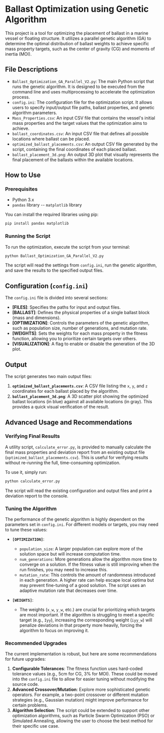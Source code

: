 # Ballast Optimization using Genetic Algorithm

This project is a tool for optimizing the placement of ballast in a marine vessel or floating structure. It utilizes a parallel genetic algorithm (GA) to determine the optimal distribution of ballast weights to achieve specific mass property targets, such as the center of gravity (CG) and moments of inertia (MOI).

## File Descriptions

-   `Ballast_Optimization_GA_Parallel_V2.py`: The main Python script that runs the genetic algorithm. It is designed to be executed from the command line and uses multiprocessing to accelerate the optimization process.
-   `config.ini`: The configuration file for the optimization script. It allows users to specify input/output file paths, ballast properties, and genetic algorithm parameters.
-   `Mass_Properties.csv`: An input CSV file that contains the vessel's initial mass properties and the target values that the optimization aims to achieve.
-   `ballast_coordinates.csv`: An input CSV file that defines all possible locations where ballast can be placed.
-   `optimized_ballast_placements.csv`: An output CSV file generated by the script, containing the final coordinates of each placed ballast.
-   `ballast_placement_3d.png`: An output 3D plot that visually represents the final placement of the ballasts within the available locations.

## How to Use

### Prerequisites

-   Python 3.x
-   `pandas` library
--   `matplotlib` library

You can install the required libraries using pip:

```bash
pip install pandas matplotlib
```

### Running the Script

To run the optimization, execute the script from your terminal:

```bash
python Ballast_Optimization_GA_Parallel_V2.py
```

The script will read the settings from `config.ini`, run the genetic algorithm, and save the results to the specified output files.

## Configuration (`config.ini`)

The `config.ini` file is divided into several sections:

-   **[FILES]**: Specifies the paths for input and output files.
-   **[BALLAST]**: Defines the physical properties of a single ballast block (mass and dimensions).
-   **[OPTIMIZATION]**: Controls the parameters of the genetic algorithm, such as population size, number of generations, and mutation rate.
-   **[WEIGHTS]**: Sets the weights for each mass property in the fitness function, allowing you to prioritize certain targets over others.
-   **[VISUALIZATION]**: A flag to enable or disable the generation of the 3D plot.

## Output

The script generates two main output files:

1.  **`optimized_ballast_placements.csv`**: A CSV file listing the `x`, `y`, and `z` coordinates for each ballast placed by the algorithm.
2.  **`ballast_placement_3d.png`**: A 3D scatter plot showing the optimized ballast locations (in blue) against all available locations (in gray). This provides a quick visual verification of the result.

## Advanced Usage and Recommendations

### Verifying Final Results

A utility script, `calculate_error.py`, is provided to manually calculate the final mass properties and deviation report from an existing output file (`optimized_ballast_placements.csv`). This is useful for verifying results without re-running the full, time-consuming optimization.

To use it, simply run:
```bash
python calculate_error.py
```
The script will read the existing configuration and output files and print a deviation report to the console.

### Tuning the Algorithm

The performance of the genetic algorithm is highly dependent on the parameters set in `config.ini`. For different models or targets, you may need to tune these values:

-   **`[OPTIMIZATION]`**:
    -   `population_size`: A larger population can explore more of the solution space but will increase computation time.
    -   `num_generations`: More generations allow the algorithm more time to converge on a solution. If the fitness value is still improving when the run finishes, you may need to increase this.
    -   `mutation_rate`: This controls the amount of randomness introduced in each generation. A higher rate can help escape local optima but may prevent fine-tuning of a good solution. The script uses an adaptive mutation rate that decreases over time.

-   **`[WEIGHTS]`**:
    -   The weights (`x_w`, `y_w`, etc.) are crucial for prioritizing which targets are most important. If the algorithm is struggling to meet a specific target (e.g., `Iyy`), increasing the corresponding weight (`iyy_w`) will penalize deviations in that property more heavily, forcing the algorithm to focus on improving it.

### Recommended Upgrades

The current implementation is robust, but here are some recommendations for future upgrades:

1.  **Configurable Tolerances**: The fitness function uses hard-coded tolerance values (e.g., 5cm for CG, 3% for MOI). These could be moved into the `config.ini` file to allow for easier tuning without modifying the source code.
2.  **Advanced Crossover/Mutation**: Explore more sophisticated genetic operators. For example, a two-point crossover or different mutation strategies (e.g., Gaussian mutation) might improve performance for certain problems.
3.  **Algorithm Selection**: The script could be extended to support other optimization algorithms, such as Particle Swarm Optimization (PSO) or Simulated Annealing, allowing the user to choose the best method for their specific use case.
